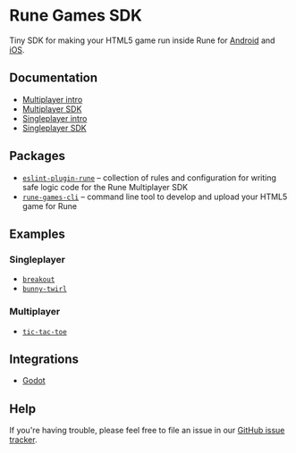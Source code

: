 # Rune Games SDK

Tiny SDK for making your HTML5 game run inside Rune for [Android](https://play.google.com/store/apps/details?id=ai.rune.tincan) and [iOS](https://apps.apple.com/app/rune-games-and-voice-chat/id1450358364).

## Documentation

- [Multiplayer intro](https://developers.rune.ai/docs/multiplayer/intro)
- [Multiplayer SDK](https://developers.rune.ai/docs/multiplayer/api-reference)
- [Singleplayer intro](https://developers.rune.ai/docs/singleplayer/intro)
- [Singleplayer SDK](https://developers.rune.ai/docs/singleplayer/api-reference)

## Packages

- [`eslint-plugin-rune`](https://github.com/rune/rune-games-sdk/tree/staging/packages/eslint-plugin-rune) – collection of rules and configuration for writing safe logic code for the Rune Multiplayer SDK
- [`rune-games-cli`](https://github.com/rune/rune-games-sdk/tree/staging/packages/rune-games-cli) – command line tool to develop and upload your HTML5 game for Rune

## Examples

### Singleplayer

- [`breakout`](https://github.com/rune/rune-games-sdk/tree/staging/singleplayer/examples/breakout)
- [`bunny-twirl`](https://github.com/rune/rune-games-sdk/tree/staging/singleplayer/examples/bunny-twirl)

### Multiplayer

- [`tic-tac-toe`](https://github.com/rune/rune-games-sdk/tree/staging/multiplayer/examples/tic-tac-toe)

## Integrations

- [Godot](https://github.com/rune/rune-games-sdk/tree/staging/singleplayer/godot)

## Help

If you're having trouble, please feel free to file an issue in our [GitHub issue tracker](https://github.com/rune/rune-games-sdk/issues).
